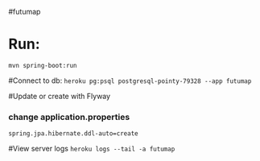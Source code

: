 #futumap

# Run: 
```mvn spring-boot:run```

#Connect to db:
```heroku pg:psql postgresql-pointy-79328 --app futumap```

#Update or create with Flyway
### change application.properties
```spring.jpa.hibernate.ddl-auto=create```

#View server logs
```heroku logs --tail -a futumap```
